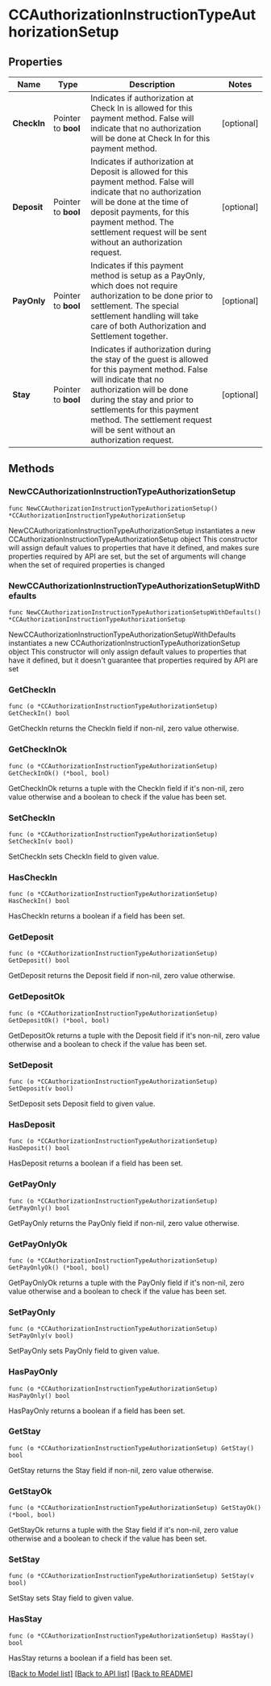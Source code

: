 # CCAuthorizationInstructionTypeAuthorizationSetup

## Properties

Name | Type | Description | Notes
------------ | ------------- | ------------- | -------------
**CheckIn** | Pointer to **bool** | Indicates if authorization at Check In is allowed for this payment method. False will indicate that no authorization will be done at Check In for this payment method. | [optional] 
**Deposit** | Pointer to **bool** | Indicates if authorization at Deposit is allowed for this payment method. False will indicate that no authorization will be done at the time of deposit payments, for this payment method. The settlement request will be sent without an authorization request. | [optional] 
**PayOnly** | Pointer to **bool** | Indicates if this payment method is setup as a PayOnly, which does not require authorization to be done prior to settlement. The special settlement handling will take care of both Authorization and Settlement together. | [optional] 
**Stay** | Pointer to **bool** | Indicates if authorization during the stay of the guest is allowed for this payment method. False will indicate that no authorization will be done during the stay and prior to settlements for this payment method. The settlement request will be sent without an authorization request. | [optional] 

## Methods

### NewCCAuthorizationInstructionTypeAuthorizationSetup

`func NewCCAuthorizationInstructionTypeAuthorizationSetup() *CCAuthorizationInstructionTypeAuthorizationSetup`

NewCCAuthorizationInstructionTypeAuthorizationSetup instantiates a new CCAuthorizationInstructionTypeAuthorizationSetup object
This constructor will assign default values to properties that have it defined,
and makes sure properties required by API are set, but the set of arguments
will change when the set of required properties is changed

### NewCCAuthorizationInstructionTypeAuthorizationSetupWithDefaults

`func NewCCAuthorizationInstructionTypeAuthorizationSetupWithDefaults() *CCAuthorizationInstructionTypeAuthorizationSetup`

NewCCAuthorizationInstructionTypeAuthorizationSetupWithDefaults instantiates a new CCAuthorizationInstructionTypeAuthorizationSetup object
This constructor will only assign default values to properties that have it defined,
but it doesn't guarantee that properties required by API are set

### GetCheckIn

`func (o *CCAuthorizationInstructionTypeAuthorizationSetup) GetCheckIn() bool`

GetCheckIn returns the CheckIn field if non-nil, zero value otherwise.

### GetCheckInOk

`func (o *CCAuthorizationInstructionTypeAuthorizationSetup) GetCheckInOk() (*bool, bool)`

GetCheckInOk returns a tuple with the CheckIn field if it's non-nil, zero value otherwise
and a boolean to check if the value has been set.

### SetCheckIn

`func (o *CCAuthorizationInstructionTypeAuthorizationSetup) SetCheckIn(v bool)`

SetCheckIn sets CheckIn field to given value.

### HasCheckIn

`func (o *CCAuthorizationInstructionTypeAuthorizationSetup) HasCheckIn() bool`

HasCheckIn returns a boolean if a field has been set.

### GetDeposit

`func (o *CCAuthorizationInstructionTypeAuthorizationSetup) GetDeposit() bool`

GetDeposit returns the Deposit field if non-nil, zero value otherwise.

### GetDepositOk

`func (o *CCAuthorizationInstructionTypeAuthorizationSetup) GetDepositOk() (*bool, bool)`

GetDepositOk returns a tuple with the Deposit field if it's non-nil, zero value otherwise
and a boolean to check if the value has been set.

### SetDeposit

`func (o *CCAuthorizationInstructionTypeAuthorizationSetup) SetDeposit(v bool)`

SetDeposit sets Deposit field to given value.

### HasDeposit

`func (o *CCAuthorizationInstructionTypeAuthorizationSetup) HasDeposit() bool`

HasDeposit returns a boolean if a field has been set.

### GetPayOnly

`func (o *CCAuthorizationInstructionTypeAuthorizationSetup) GetPayOnly() bool`

GetPayOnly returns the PayOnly field if non-nil, zero value otherwise.

### GetPayOnlyOk

`func (o *CCAuthorizationInstructionTypeAuthorizationSetup) GetPayOnlyOk() (*bool, bool)`

GetPayOnlyOk returns a tuple with the PayOnly field if it's non-nil, zero value otherwise
and a boolean to check if the value has been set.

### SetPayOnly

`func (o *CCAuthorizationInstructionTypeAuthorizationSetup) SetPayOnly(v bool)`

SetPayOnly sets PayOnly field to given value.

### HasPayOnly

`func (o *CCAuthorizationInstructionTypeAuthorizationSetup) HasPayOnly() bool`

HasPayOnly returns a boolean if a field has been set.

### GetStay

`func (o *CCAuthorizationInstructionTypeAuthorizationSetup) GetStay() bool`

GetStay returns the Stay field if non-nil, zero value otherwise.

### GetStayOk

`func (o *CCAuthorizationInstructionTypeAuthorizationSetup) GetStayOk() (*bool, bool)`

GetStayOk returns a tuple with the Stay field if it's non-nil, zero value otherwise
and a boolean to check if the value has been set.

### SetStay

`func (o *CCAuthorizationInstructionTypeAuthorizationSetup) SetStay(v bool)`

SetStay sets Stay field to given value.

### HasStay

`func (o *CCAuthorizationInstructionTypeAuthorizationSetup) HasStay() bool`

HasStay returns a boolean if a field has been set.


[[Back to Model list]](../README.md#documentation-for-models) [[Back to API list]](../README.md#documentation-for-api-endpoints) [[Back to README]](../README.md)


